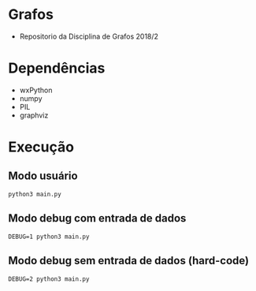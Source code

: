 # Grafos

* Repositorio da Disciplina de Grafos 2018/2

# Dependências

* wxPython
* numpy
* PIL
* graphviz

# Execução
## Modo usuário   

    python3 main.py
## Modo debug com entrada de dados
    DEBUG=1 python3 main.py
## Modo debug sem entrada de dados (hard-code)
    DEBUG=2 python3 main.py
